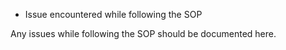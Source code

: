 *   Issue encountered while following the SOP
    

Any issues while following the SOP should be documented here.